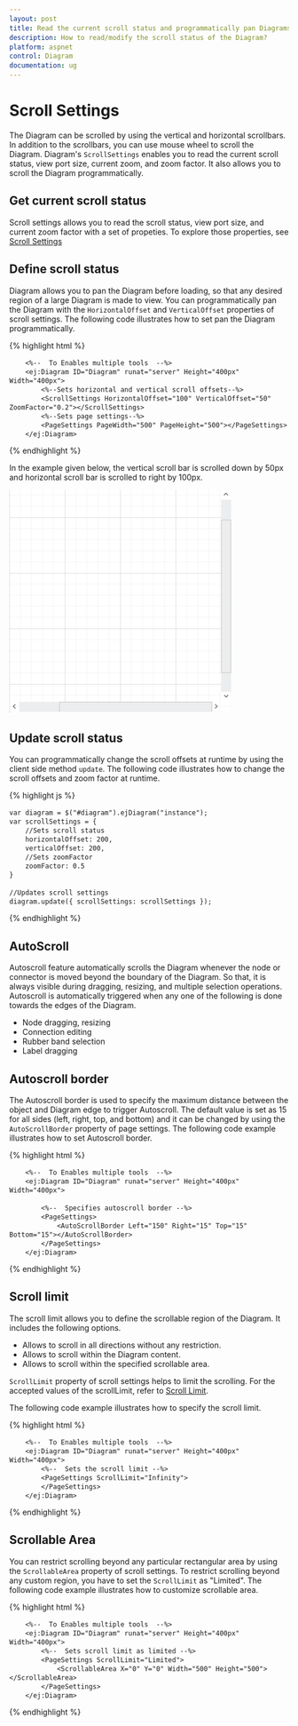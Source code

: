 ```yaml
---
layout: post
title: Read the current scroll status and programmatically pan Diagrams
description: How to read/modify the scroll status of the Diagram?
platform: aspnet
control: Diagram
documentation: ug
---
```


# Scroll Settings
The Diagram can be scrolled by using the vertical and horizontal scrollbars. In addition to the scrollbars, you can use mouse wheel to scroll the Diagram. 
Diagram's `ScrollSettings` enables you to read the current scroll status, view port size, current zoom, and zoom factor. It also allows you to scroll the Diagram programmatically. 

## Get current scroll status

Scroll settings allows you to read the scroll status, view port size, and current zoom factor with a set of propeties. To explore those properties, see [Scroll Settings](/aspnet/api/Diagram#members:scrollsettings "Scroll Settings")

## Define scroll status
Diagram allows you to pan the Diagram before loading, so that any desired region of a large Diagram is made to view. You can programmatically pan the Diagram with the `HorizontalOffset` and `VerticalOffset` properties of scroll settings. The following code illustrates how to set pan the Diagram programmatically.

{% highlight html %}


        <%--  To Enables multiple tools  --%>
        <ej:Diagram ID="Diagram" runat="server" Height="400px" Width="400px">
            <%--Sets horizontal and vertical scroll offsets--%>
            <ScrollSettings HorizontalOffset="100" VerticalOffset="50" ZoomFactor="0.2"></ScrollSettings>
            <%--Sets page settings--%>
            <PageSettings PageWidth="500" PageHeight="500"></PageSettings>
        </ej:Diagram>

{% endhighlight %}

In the example given below, the vertical scroll bar is scrolled down by 50px and horizontal scroll bar is scrolled to right by 100px. 

![](/aspnet/Diagram/Scroll-Settings_images/Scroll-Settings_img1.png)

## Update scroll status

You can programmatically change the scroll offsets at runtime by using the client side method `update`. The following code illustrates how to change the scroll offsets and zoom factor at runtime.

{% highlight js %}

    var diagram = $("#diagram").ejDiagram("instance");
    var scrollSettings = {
        //Sets scroll status
        horizontalOffset: 200,
        verticalOffset: 200,
        //Sets zoomFactor
        zoomFactor: 0.5
    }

    //Updates scroll settings
    diagram.update({ scrollSettings: scrollSettings });

{% endhighlight %}

## AutoScroll 

Autoscroll feature automatically scrolls the Diagram whenever the node or connector is moved beyond the boundary of the Diagram. So that, it is always visible during dragging, resizing, and multiple selection operations. Autoscroll is automatically triggered when any one of the following is done towards the edges of the Diagram.

* Node dragging, resizing 
* Connection editing
* Rubber band selection
* Label dragging

## Autoscroll border

The Autoscroll border is used to specify the maximum distance between the object and Diagram edge to trigger Autoscroll. The default value is set as 15 for all sides (left, right, top, and bottom) and it can be changed by using the `AutoScrollBorder` property of page settings. The following code example illustrates how to set Autoscroll border. 

{% highlight html %}

        <%--  To Enables multiple tools  --%>
        <ej:Diagram ID="Diagram" runat="server" Height="400px" Width="400px">

            <%--  Specifies autoscroll border --%>
            <PageSettings>
                <AutoScrollBorder Left="150" Right="15" Top="15" Bottom="15"></AutoScrollBorder>
            </PageSettings>
        </ej:Diagram>

{% endhighlight %}

## Scroll limit

The scroll limit allows you to define the scrollable region of the Diagram. It includes the following options.

* Allows to scroll in all directions without any restriction.
* Allows to scroll within the Diagram content.
* Allows to scroll within the specified scrollable area.

`ScrollLimit` property of scroll settings helps to limit the scrolling. For the accepted values of the scrollLimit, refer to [Scroll Limit](/aspnet/api/Diagram#scroll-limit "Scroll Limit").

The following code example illustrates how to specify the scroll limit.

{% highlight html %}

        <%--  To Enables multiple tools  --%>
        <ej:Diagram ID="Diagram" runat="server" Height="400px" Width="400px">
            <%--  Sets the scroll limit --%>
            <PageSettings ScrollLimit="Infinity">
            </PageSettings>
        </ej:Diagram>

{% endhighlight %}

## Scrollable Area

You can restrict scrolling beyond any particular rectangular area by using the `ScrollableArea` property of scroll settings. To restrict scrolling beyond any custom region, you have to set the `ScrollLimit` as "Limited". The following code example illustrates how to customize scrollable area.

{% highlight html %}

        <%--  To Enables multiple tools  --%>
        <ej:Diagram ID="Diagram" runat="server" Height="400px" Width="400px">
            <%--  Sets scroll limit as limited --%>
            <PageSettings ScrollLimit="Limited">
                <ScrollableArea X="0" Y="0" Width="500" Height="500"></ScrollableArea>
            </PageSettings>
        </ej:Diagram>

{% endhighlight %}
